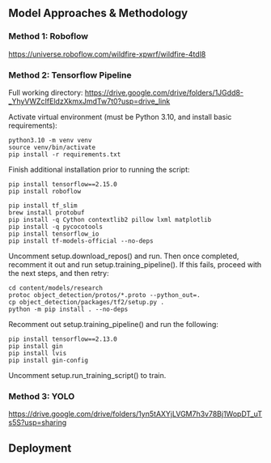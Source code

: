 ## Model Approaches & Methodology

### Method 1: Roboflow
https://universe.roboflow.com/wildfire-xpwrf/wildfire-4tdl8


### Method 2: Tensorflow Pipeline
Full working directory: https://drive.google.com/drive/folders/1JGdd8-_YhyVWZcIfEldzXkmxJmdTw7t0?usp=drive_link

Activate virtual environment (must be Python 3.10, and install basic requirements):
```
python3.10 -m venv venv
source venv/bin/activate
pip install -r requirements.txt
```

Finish additional installation prior to running the script:
```
pip install tensorflow==2.15.0
pip install roboflow

pip install tf_slim
brew install protobuf
pip install -q Cython contextlib2 pillow lxml matplotlib
pip install -q pycocotools
pip install tensorflow_io
pip install tf-models-official --no-deps
```

Uncomment setup.download_repos() and run.  Then once completed, recomment it out and run setup.training_pipeline().  If this fails, proceed with the next steps, and then retry:
```
cd content/models/research
protoc object_detection/protos/*.proto --python_out=.
cp object_detection/packages/tf2/setup.py .
python -m pip install . --no-deps
```

Recomment out setup.training_pipeline() and run the following:
```
pip install tensorflow==2.13.0
pip install gin
pip install lvis
pip install gin-config
```

Uncomment setup.run_training_script() to train.


### Method 3: YOLO
https://drive.google.com/drive/folders/1yn5tAXYjLVGM7h3v78Bj1WopDT_uTs5S?usp=sharing


## Deployment
